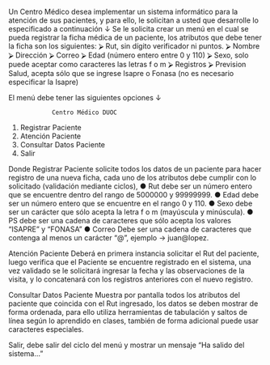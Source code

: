 Un Centro Médico desea implementar un sistema informático para la atención de sus pacientes, y para ello, le solicitan a usted que desarrolle lo especificado a continuación ↓
Se le solicita crear un menú en el cual se pueda registrar la ficha médica de un paciente, los atributos que debe tener la ficha son los siguientes:
⮚	Rut, sin dígito verificador ni puntos.
⮚	Nombre
⮚	Dirección
⮚	Correo 
⮚	Edad (número entero entre 0 y 110)
⮚	Sexo, solo puede aceptar como caracteres las letras f o m
⮚	Registros
⮚	Prevision Salud, acepta sólo que se ingrese Isapre o Fonasa (no es necesario especificar la Isapre)

El menú debe tener las siguientes opciones ↓
 
				Centro Médico DUOC
1) Registrar Paciente
2) Atención Paciente
3) Consultar Datos Paciente
4) Salir

Donde Registrar Paciente solicite todos los datos de un paciente para hacer registro de una nueva ficha, cada uno de los atributos debe cumplir con lo solicitado (validación mediante ciclos),
●	Rut debe ser un número entero que se encuentre dentro del rango de 5000000 y 99999999.
●	Edad debe ser un número entero que se encuentre en el rango 0 y 110.
●	Sexo debe ser un carácter que sólo acepta la letra f o m (mayúscula y minúscula).
●	PS debe ser una cadena de caracteres que sólo acepta los valores “ISAPRE” y “FONASA”
●	Correo Debe ser una cadena de caracteres que contenga al menos un carácter “@”, ejemplo → juan@lopez.

Atención Paciente Deberá en primera instancia solicitar el Rut del paciente, luego verifica que el Paciente se encuentre registrado en el sistema, una vez validado se le solicitará ingresar la fecha y las observaciones de la visita, y lo concatenará con los registros anteriores con el nuevo registro.

Consultar Datos Paciente Muestra por pantalla todos los atributos del paciente que coincida con el Rut ingresado, los datos se deben mostrar de forma ordenada, para ello utiliza herramientas de tabulación y saltos de línea según lo aprendido en clases, también de forma adicional puede usar caracteres especiales.

Salir, debe salir del ciclo del menú y mostrar un mensaje “Ha salido del sistema…”
